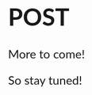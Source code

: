 <head>
	<title>Post</title>

<link rel="stylesheet" type="text/css"
          href="https://fonts.googleapis.com/css?family=Lato:900">
    <style>
      body {
        font-family: 'Lato', sans-serif;
        font-size: 24px;
      }
    </style>
</head>


# POST

More to come!

So stay tuned!